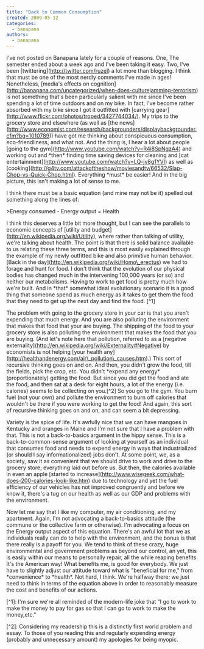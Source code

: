 ```yaml
---
title: "Back to Common Consumption"
created: 2009-05-12
categories: 
  - banapana
authors: 
  - banapana
---
```


I've not posted on Banapana lately for a couple of reasons. One, The semester ended about a week ago and I've been taking it easy. Two, I've been \[twittering\](http://twitter.com/ruzel) a lot more than blogging. I think that must be one of the most nerdly comments I've made in ages! Nonetheless, \[media's effects on cognition\](http://banapana.com/uncategorized/when-does-culturejamming-terrorism) is not something that's been particularly salient with me since I've been spending a lot of time outdoors and on my bike. In fact, I've become rather absorbed with my bike since I got it outfitted with \[carrying gear\](http://www.flickr.com/photos/troped/3427744034/). My trips to the grocery store and elsewhere (as well as \[the news\](http://www.economist.com/research/backgrounders/displaybackgrounder.cfm?bg=1010789)) have got me thinking about conspicuous consumption, eco-friendliness, and what not. And the thing is, I hear a lot about people \[going to the gym\](http://www.youtube.com/watch?v=R4i8SpNgzA4) and working out and \*then\* finding time saving devices for cleaning and \[cat entertainment\](http://www.youtube.com/watch?v=LQ-jv8g1YVI) as well as \[cooking\](http://g4tv.com/attackoftheshow/moviesandtv/66532/Slap-Chop-vs-Quick-Chop.html). Everything \*must\* be easier! And in the big picture, this isn't making a lot of sense to me.

I think there must be a basic equation (and mine may not be it) spelled out something along the lines of:

\>Energy consumed - Energy output = Health

I think this deserves a little bit more thought, but I can see the parallels to economic concepts of \[utility and budget\](http://en.wikipedia.org/wiki/Utility), where rather than talking of utility, we're talking about health. The point is that there is solid balance available to us relating these three terms, and this is most easily explained through the example of my newly outfitted bike and also primitive human behavior. \[Back in the day\](http://en.wikipedia.org/wiki/Homo\_erectus) we had to forage and hunt for food. I don't think that the evolution of our physical bodies has changed much in the intervening 100,000 years (or so) and neither our metabolisms. Having to work to get food is pretty much how we're built. And in \*that\* somewhat ideal evolutionary scenario it is a good thing that someone spend as much energy as it takes to get them the food that they need to get up the next day and find the food. \[^1\]

The problem with going to the grocery store in your car is that you aren't expending that much energy. And you are also polluting the environment that makes that food that your are buying. The shipping of the food to your grocery store is also polluting the environment that makes the food that you are buying. (And let's note here that pollution, referred to as a \[negative externality\](http://en.wikipedia.org/wiki/Externality#Negative) by economists is not helping \[your health any\](http://healthandenergy.com/air\_pollution\_causes.htm).) This sort of recursive thinking goes on and on. And then, you didn't grow the food, till the fields, pick the crop, etc. You didn't \*expend any energy\* (proportionately) getting the food. But since you did get the food and ate the food, and then sat at a desk for eight hours, a lot of the energy (i.e. calories) seems to be collecting on you.\[^2\] So you go to the gym. You burn fuel (not your own) and pollute the environment to burn off calories that wouldn't be there if you were working to get the food! And again, this sort of recursive thinking goes on and on, and can seem a bit depressing.

Variety is the spice of life. It's awfully nice that we can have mangoes in Kentucky and oranges in Maine and I'm not sure that I have a problem with that. This is not a back-to-basics argument in the hippy sense. This is a back-to-common-sense argument of looking at yourself as an individual that consumes food and needs to expend energy in ways that industrialized (or should I say informationalized) jobs don't. At some point, we, as a society, saw it as convenient that we should drive to work and drive to the grocery store; everything laid out before us. But then, the calories available in even an apple \[started to increase\](http://www.wisegeek.com/what-does-200-calories-look-like.htm) due to technology and yet the fuel efficiency of our vehicles has not improved congruently and before we know it, there's a tug on our health as well as our GDP and problems with the environment.

Now let me say that I like my computer, my air conditioning, and my apartment. Again, I'm not advocating a back-to-basics attitude (the commune or the collective farm or otherwise). I'm advocating a focus on the Energy output aspect of this equation. There's an awful lot that we as individuals really can do to help with the environment, and the bonus is that there really is a payoff for you. We tend to think of these crazy, huge environmental and government problems as beyond our control, an yet, this is easily within our means to personally repair, all the while reaping benefits. It's the American way! What benefits me, is good for everybody. We just have to slightly adjust our attitude toward what is "beneficial for me," from \*convenience\* to \*health\*. Not hard, I think. We're halfway there; we just need to think in terms of the equation above in order to reasonably measure the cost and benefits of our actions.

\[^1\]: I'm sure we're all reminded of the modern-life joke that "I go to work to make the money to pay for gas so that I can go to work to make the money,etc."

\[^2\]: Considering my readership this is a distinctly first world problem and essay. To those of you reading this and regularly expending energy (probably and unnecessary amount) my apologies for being myopic.
